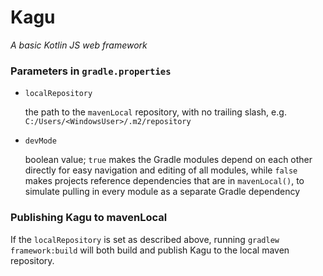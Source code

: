 # Kagu

_A basic Kotlin JS web framework_

### Parameters in `gradle.properties`

- `localRepository`
    
    the path to the `mavenLocal` repository, with no trailing slash, e.g. `C:/Users/<WindowsUser>/.m2/repository`
- `devMode`
    
    boolean value; `true` makes the Gradle modules depend on each other directly for easy navigation and editing of all modules, while `false` makes projects reference dependencies that are in `mavenLocal()`, to simulate pulling in every module as a separate Gradle dependency

### Publishing Kagu to mavenLocal

If the `localRepository` is set as described above, running `gradlew framework:build` will both build and publish Kagu to the local maven repository. 
